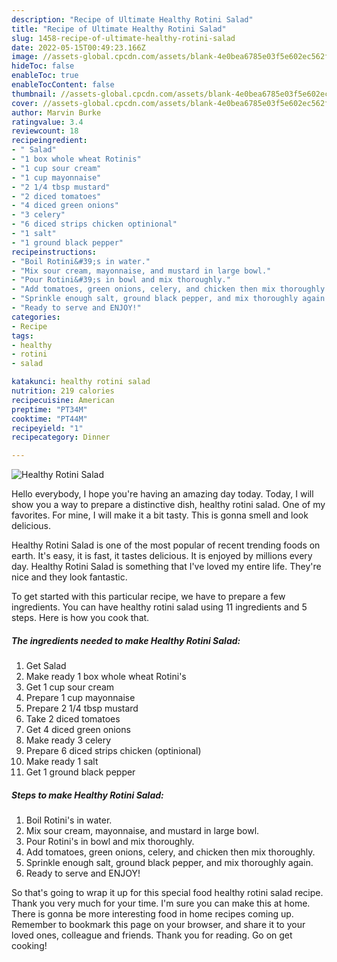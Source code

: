 ```yaml
---
description: "Recipe of Ultimate Healthy Rotini Salad"
title: "Recipe of Ultimate Healthy Rotini Salad"
slug: 1458-recipe-of-ultimate-healthy-rotini-salad
date: 2022-05-15T00:49:23.166Z
image: //assets-global.cpcdn.com/assets/blank-4e0bea6785e03f5e602ec562f230caae08da540cada707380b4fe1bbebba43da.png
hideToc: false
enableToc: true
enableTocContent: false
thumbnail: //assets-global.cpcdn.com/assets/blank-4e0bea6785e03f5e602ec562f230caae08da540cada707380b4fe1bbebba43da.png
cover: //assets-global.cpcdn.com/assets/blank-4e0bea6785e03f5e602ec562f230caae08da540cada707380b4fe1bbebba43da.png
author: Marvin Burke
ratingvalue: 3.4
reviewcount: 18
recipeingredient:
- " Salad"
- "1 box whole wheat Rotinis"
- "1 cup sour cream"
- "1 cup mayonnaise"
- "2 1/4 tbsp mustard"
- "2 diced tomatoes"
- "4 diced green onions"
- "3 celery"
- "6 diced strips chicken optinional"
- "1 salt"
- "1 ground black pepper"
recipeinstructions:
- "Boil Rotini&#39;s in water."
- "Mix sour cream, mayonnaise, and mustard in large bowl."
- "Pour Rotini&#39;s in bowl and mix thoroughly."
- "Add tomatoes, green onions, celery, and chicken then mix thoroughly."
- "Sprinkle enough salt, ground black pepper, and mix thoroughly again."
- "Ready to serve and ENJOY!"
categories:
- Recipe
tags:
- healthy
- rotini
- salad

katakunci: healthy rotini salad 
nutrition: 219 calories
recipecuisine: American
preptime: "PT34M"
cooktime: "PT44M"
recipeyield: "1"
recipecategory: Dinner

---
```



![Healthy Rotini Salad](//assets-global.cpcdn.com/assets/blank-4e0bea6785e03f5e602ec562f230caae08da540cada707380b4fe1bbebba43da.png)

Hello everybody, I hope you're having an amazing day today. Today, I will show you a way to prepare a distinctive dish, healthy rotini salad. One of my favorites. For mine, I will make it a bit tasty. This is gonna smell and look delicious.

Healthy Rotini Salad is one of the most popular of recent trending foods on earth. It's easy, it is fast, it tastes delicious. It is enjoyed by millions every day. Healthy Rotini Salad is something that I've loved my entire life. They're nice and they look fantastic.




To get started with this particular recipe, we have to prepare a few ingredients. You can have healthy rotini salad using 11 ingredients and 5 steps. Here is how you cook that.

<!--inarticleads1-->

##### The ingredients needed to make Healthy Rotini Salad:

1. Get  Salad
1. Make ready 1 box whole wheat Rotini&#39;s
1. Get 1 cup sour cream
1. Prepare 1 cup mayonnaise
1. Prepare 2 1/4 tbsp mustard
1. Take 2 diced tomatoes
1. Get 4 diced green onions
1. Make ready 3 celery
1. Prepare 6 diced strips chicken (optinional)
1. Make ready 1 salt
1. Get 1 ground black pepper




<!--inarticleads2-->

##### Steps to make Healthy Rotini Salad:

1. Boil Rotini&#39;s in water.
1. Mix sour cream, mayonnaise, and mustard in large bowl.
1. Pour Rotini&#39;s in bowl and mix thoroughly.
1. Add tomatoes, green onions, celery, and chicken then mix thoroughly.
1. Sprinkle enough salt, ground black pepper, and mix thoroughly again.
1. Ready to serve and ENJOY!



So that's going to wrap it up for this special food healthy rotini salad recipe. Thank you very much for your time. I'm sure you can make this at home. There is gonna be more interesting food in home recipes coming up. Remember to bookmark this page on your browser, and share it to your loved ones, colleague and friends. Thank you for reading. Go on get cooking!
